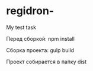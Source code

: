# regidron-
My test task

Перед сборкой: npm install

Сборка проекта: gulp build

Проект собирается в папку dist
